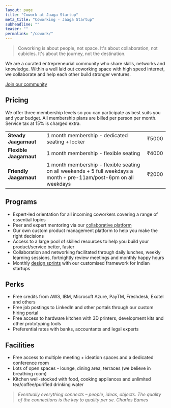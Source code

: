 ```yaml
---
layout: page
title: "Cowork at Jaaga Startup"
meta_title: "Coworking - Jaaga Startup"
subheadline: ""
teaser: ""
permalink: "/cowork/"
---
```


> Coworking is about people, not space. It's about collaboration, not cubicles. It's about the journey, not the destination.

We are a curated entrepreneurial community who share skills, networks and knowledge. Within a well laid out coworking space with high speed internet, we collaborate and help each other build stronger ventures.

<div class="small-12 text-center columns">
<a class="button large radius alert" href="https://podio.com/webforms/15849774/1063933">Join our community</a>
</div>

## Pricing

We offer three membership levels so you can participate as best suits you and your budget. All membership plans are billed per person per month. Service tax at 15% is charged extra.

<table>
    <tr>
        <td><b>Steady Jaagarnaut</b></td>
        <td>1 month membership - dedicated seating + locker</td>
        <td>₹5000</td>
    </tr>   
    <tr>
        <td><b>Flexible Jaagarnaut</b></td>
        <td>1 month membership - flexible seating</td>
        <td>₹4000</td>
    </tr>
    <tr>
        <td><b>Friendly Jaagarnaut</b></td>
        <td>1 month membership - flexible seating on all weekends + 5 full weekdays a month + pre-11am/post-6pm on all weekdays</td>
        <td>₹2000</td>
    </tr>

</table>


## Programs

- Expert-led orientation for all incoming coworkers covering a range of essential topics
- Peer and expert mentoring via our [collaborative platform](http://community.jaagastartup.in)
- Our own custom product management platform to help you make the right decisions
- Access to a large pool of skilled resources to help you build your product/service better, faster
- Collaboration and networking facilitated through daily lunches, weekly learning sessions, fortnightly review meetings and monthly happy hours
- Monthly [design sprints](http://www.gv.com/sprint/) with our customised framework for Indian startups

## Perks

- Free credits from AWS, IBM, Microsoft Azure, PayTM, Freshdesk, Exotel and others
- Free job postings to LinkedIn and other portals through our custom hiring portal
- Free access to hardware kitchen with 3D printers, development kits and other prototyping tools
- Preferential rates with banks, accountants and legal experts

## Facilities

- Free access to multiple meeting + ideation spaces and a dedicated conference room
- Lots of open spaces - lounge, dining area, terraces (we believe in breathing room)
- Kitchen well-stocked with food, cooking appliances and unlimited tea/coffee/purified drinking water


>_Eventually everything connects – people, ideas, objects. The quality of the connections is the key to quality per se._
<cite>Charles Eames</cite>
